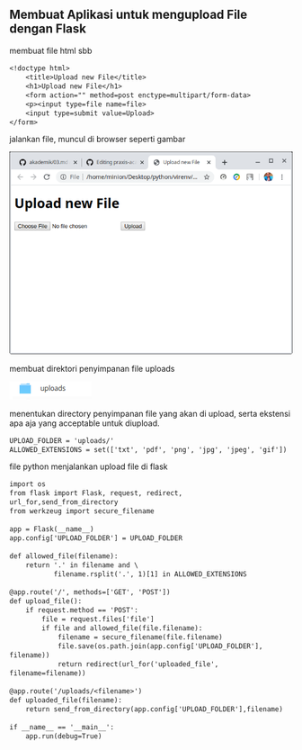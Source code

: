 ## Membuat Aplikasi untuk mengupload File dengan Flask

membuat file html sbb

```
<!doctype html>
    <title>Upload new File</title>
    <h1>Upload new File</h1>
    <form action="" method=post enctype=multipart/form-data>
    <p><input type=file name=file>
    <input type=submit value=Upload>
</form>
```
jalankan file, muncul di browser seperti gambar

![img](https://github.com/speedey58/GAMBAR/blob/master/DeepinScreenshot_dde-desktop_20200323220319.png)

membuat direktori penyimpanan file uploads

![img](https://github.com/speedey58/GAMBAR/blob/master/DeepinScreenshot_select-area_20200323223218.png)

menentukan directory penyimpanan file yang akan di upload, serta ekstensi apa aja yang acceptable untuk diupload.
```
UPLOAD_FOLDER = 'uploads/'
ALLOWED_EXTENSIONS = set(['txt', 'pdf', 'png', 'jpg', 'jpeg', 'gif'])
```
file python menjalankan upload file di flask
```
import os
from flask import Flask, request, redirect, url_for,send_from_directory
from werkzeug import secure_filename

app = Flask(__name__)
app.config['UPLOAD_FOLDER'] = UPLOAD_FOLDER

def allowed_file(filename):
    return '.' in filename and \
           filename.rsplit('.', 1)[1] in ALLOWED_EXTENSIONS

@app.route('/', methods=['GET', 'POST'])
def upload_file():
    if request.method == 'POST':
        file = request.files['file']
        if file and allowed_file(file.filename):
            filename = secure_filename(file.filename)
            file.save(os.path.join(app.config['UPLOAD_FOLDER'], filename))
            return redirect(url_for('uploaded_file', filename=filename))
    
@app.route('/uploads/<filename>')
def uploaded_file(filename):
    return send_from_directory(app.config['UPLOAD_FOLDER'],filename)

if __name__ == '__main__':
    app.run(debug=True)
```
